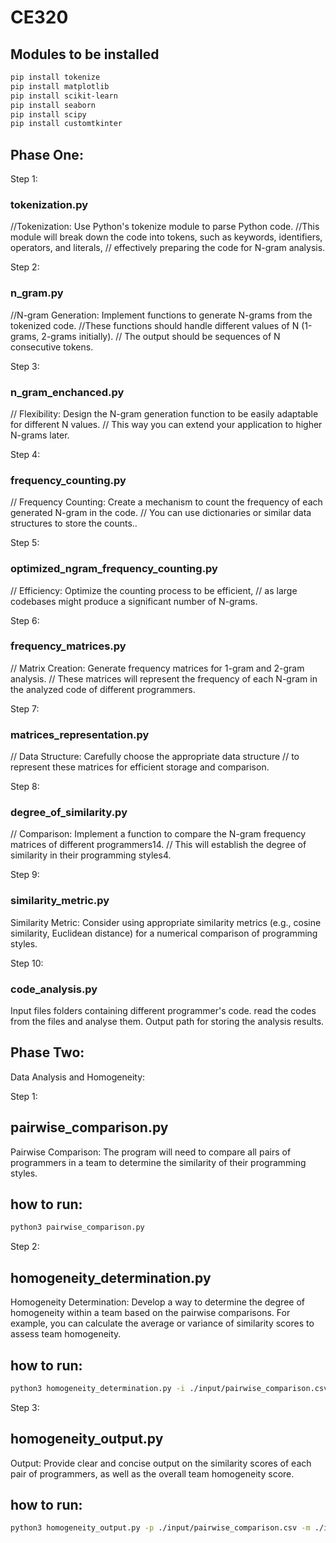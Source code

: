 # CE320

## Modules to be installed
```bash
pip install tokenize
pip install matplotlib
pip install scikit-learn
pip install seaborn
pip install scipy
pip install customtkinter
```

## Phase One:

Step 1:
### tokenization.py
//Tokenization: Use Python's tokenize module to parse Python code.
//This module will break down the code into tokens, such as keywords, identifiers, operators, and literals, 
// effectively preparing the code for N-gram analysis.

Step 2:
### n_gram.py
//N-gram Generation: Implement functions to generate N-grams from the tokenized code. 
//These functions should handle different values of N (1-grams, 2-grams initially). 
// The output should be sequences of N consecutive tokens.


Step 3:
### n_gram_enchanced.py
// Flexibility: Design the N-gram generation function to be easily adaptable for different N values. 
// This way you can extend your application to higher N-grams later.


Step 4: 
### frequency_counting.py
// Frequency Counting: Create a mechanism to count the frequency of each generated N-gram in the code.
// You can use dictionaries or similar data structures to store the counts..


Step 5: 
### optimized_ngram_frequency_counting.py
// Efficiency: Optimize the counting process to be efficient, 
// as large codebases might produce a significant number of N-grams.

Step 6:
### frequency_matrices.py
// Matrix Creation: Generate frequency matrices for 1-gram and 2-gram analysis. 
// These matrices will represent the frequency of each N-gram in the analyzed code of different programmers.

Step 7:
### matrices_representation.py
// Data Structure: Carefully choose the appropriate data structure 
// to represent these matrices for efficient storage and comparison.

Step 8:
### degree_of_similarity.py
// Comparison: Implement a function to compare the N-gram frequency matrices of different programmers14. 
// This will establish the degree of similarity in their programming styles4.

Step 9:
### similarity_metric.py
Similarity Metric: Consider using appropriate similarity metrics
(e.g., cosine similarity, Euclidean distance) for a numerical comparison of programming styles.

Step 10:
### code_analysis.py
Input files folders containing different programmer's code.
read the codes from the files and analyse them.
Output path for storing the analysis results.



## Phase Two:

Data Analysis and Homogeneity:

Step 1:
## pairwise_comparison.py
Pairwise Comparison:
The program will need to compare all pairs of programmers in a team to determine the similarity of their programming styles.

## how to run:
```bash
python3 pairwise_comparison.py
```


Step 2:
## homogeneity_determination.py
Homogeneity Determination: Develop a way to determine the degree of homogeneity within a team based on the pairwise comparisons.
For example, you can calculate the average or variance of similarity scores to assess team homogeneity.

## how to run:
```bash
python3 homogeneity_determination.py -i ./input/pairwise_comparison.csv -o ./output/
```

Step 3:
## homogeneity_output.py
Output: Provide clear and concise output on the similarity scores of each pair of programmers, as well as the overall team homogeneity score.

## how to run:
```bash
python3 homogeneity_output.py -p ./input/pairwise_comparison.csv -m ./input/homogeneity_metrics.csv -o ./output/
```
